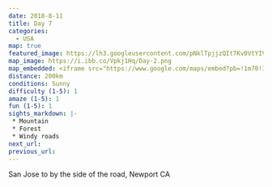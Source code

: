 ```yaml
---
date: 2018-8-11
title: Day 7
categories:
  - USA
map: true
featured_image: https://lh3.googleusercontent.com/pNklTpjjzQIt7Kv0VtYIV09_3WAB7rBcpm9D-DHJGn06C7HEKtRNRFnD2UnHGpJKK0N9rHRUo5Pi9KVnlyo1hyn7sg9AsFGKWp0KxCXIPiaaynCTLYvvrWWAyPeizn1hKIKy1G02RWsu7UzkrtEf8KPmaqOAuUByB7Os6KYrhfEfyFeUzk6jX2hHxrcQ5rFd4rk0nCUrE2XK4WQtTnc40fMxfW81_1SdQFJqKq1XUobQo0-_cFOdzSzHNsNudCE1uyz_yJ-Twi55VG25-GNu4Aac3QEB1UmgyY1gmxejcdBNs3C-MNmxFei20Y244yf-kGWEMmZISBsS4ZVOpz0MTHQrrykXiszlRtzfl_450UaXQGudZQrFdAwN5IhZ_bPqwOlgcoddXh3c4MJAtToh6cq45LKSr7YyFofxFfM5sPmTqFtk5YecvNf0Rm0xvixzdOHfrSaQKDQ-u7WNdzjSoVRC-KULls7SMyCPCXIQpViopQgGUNKuznjKRo05tGgqTrNARMWahxvTEbeKYn5tX7pc_thy6r44VE6hz_SQXljV4qZG_DkzxKTJ-Jp2TnIMyis2_Knzf96PIfrw38YJ7M5EEty5jPpmHv7v-qGPxD0gw_z6pQKw5z93O2-9hLq4d1lndxifTz4HIALZ3r5cbfAFsEHND7B4B-cymisfrXEGn7FX=w1631-h987-no
map_image: https://i.ibb.co/Vpkj1Hq/Day-2.png
map_embedded: <iframe src="https://www.google.com/maps/embed?pb=!1m70!1m12!1m3!1d1599798.3467004076!2d-123.97238703730167!3d38.45056537123782!2m3!1f0!2f0!3f0!3m2!1i1024!2i768!4f13.1!4m55!3e0!4m5!1s0x808fcae48af93ff5%3A0xb99d8c0aca9f717b!2sSan%20Jose%2C%20California%2C%20USA!3m2!1d37.3382082!2d-121.8863286!4m5!1s0x808fba02425dad8f%3A0x6c296c66619367e0!2sGoogleplex%2C%20Amphitheatre%20Parkway%2C%20Mountain%20View%2C%20CA%2C%20USA!3m2!1d37.421999899999996!2d-122.0840575!4m5!1s0x808fb075776f1c3b%3A0xccc17e4da6b38370!2sTesla%20HQ%2C%20Deer%20Creek%20Road%2C%20Palo%20Alto%2C%20CA%2C%20USA!3m2!1d37.394705699999996!2d-122.15032509999999!4m5!1s0x808fbc971ec26a97%3A0xf8925f044bbaef09!2s1%20Hacker%20Way%2C%20Menlo%20Park%2C%20CA%2094025%2C%20USA!3m2!1d37.485133999999995!2d-122.1483749!4m5!1s0x808f79934fca7a61%3A0x959df6ebb3ba23a!2sGolden%20Gate%20National%20Cemetery%2C%20Sneath%20Lane%2C%20San%20Bruno%2C%20CA%2C%20USA!3m2!1d37.6347928!2d-122.4295403!4m5!1s0x8085809c23fdf313%3A0x6827d56be807cb92!2sUber%20HQ%2C%20Market%20Street%2C%20San%20Francisco%2C%20CA%2C%20USA!3m2!1d37.7756852!2d-122.4179707!4m5!1s0x808586ea2d51f4fd%3A0x7fed369d97026b39!2sFort%20Point%2C%20San%20Francisco%2C%20CA%2C%20USA!3m2!1d37.8106185!2d-122.4770527!4m5!1s0x8084274dbab23c5d%3A0xe4ea395a17784908!2sBodega%20Bay%2C%20CA%2C%20United%20States!3m2!1d38.33325!2d-123.0480571!4m5!1s0x8081cd42a3405aa7%3A0x9d48c04d366d947c!2sNewport%2C%20CA%2C%20USA!3m2!1d39.5773839!2d-123.7747388!5e0!3m2!1sen!2sau!4v1577436037746!5m2!1sen!2sau" width="100%" height="500" frameborder="0" style="border:0;" allowfullscreen=""></iframe>
distance: 200km
conditions: Sunny
difficulty (1-5): 1 
amaze (1-5): 1
fun (1-5): 1
sights_markdown: |-
 * Mountain
 * Forest
 * Windy roads
next_url:
previous_url:
---
```

San Jose to by the side of the road, Newport CA


